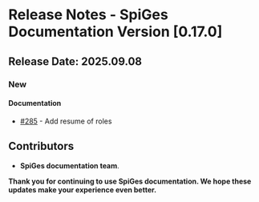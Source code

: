 # Release Notes - SpiGes Documentation Version [0.17.0]

## Release Date: 2025.09.08

### New

#### Documentation

- [#285](https://github.com/SpiGes/handbook/issues/285) - Add resume of roles

## Contributors

- **SpiGes documentation team**.

**Thank you for continuing to use SpiGes documentation. We hope these updates make your experience even better.**
